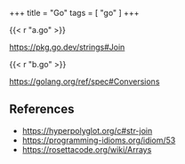 +++
title = "Go"
tags = [ "go" ]
+++

{{< r "a.go" >}}

<https://pkg.go.dev/strings#Join>

{{< r "b.go" >}}

<https://golang.org/ref/spec#Conversions>

## References

- <https://hyperpolyglot.org/c#str-join>
- <https://programming-idioms.org/idiom/53>
- <https://rosettacode.org/wiki/Arrays>
